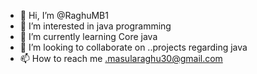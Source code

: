- 👋 Hi, I’m @RaghuMB1
- 👀 I’m interested in  java programming
- 🌱 I’m currently learning  Core java
- 💞️ I’m looking to collaborate on ..projects regarding java
- 📫 How to reach me .masularaghu30@gmail.com

<!---
RaghuMB1/RaghuMB1 is a ✨ special ✨ repository because its `README.md` (this file) appears on your GitHub profile.
You can click the Preview link to take a look at your changes.
--->
